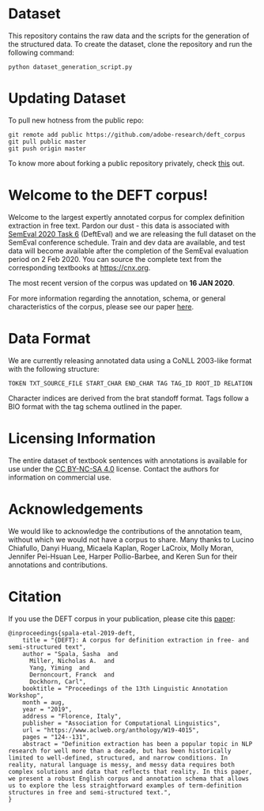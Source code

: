 # Dataset

This repository contains the raw data and the scripts for the generation of the structured data. To create the dataset, clone the repository and run the following command:

`python dataset_generation_script.py`

# Updating Dataset

To pull new hotness from the public repo:

```
git remote add public https://github.com/adobe-research/deft_corpus
git pull public master
git push origin master
```
To know more about forking a public repository privately, check [this](https://medium.com/@bilalbayasut/github-how-to-make-a-fork-of-public-repository-private-6ee8cacaf9d3) out.

# Welcome to the DEFT corpus!

Welcome to the largest expertly annotated corpus for complex definition extraction in free text. Pardon our dust - this data is associated with [SemEval 2020 Task 6](https://competitions.codalab.org/competitions/20900) (DeftEval) and we are releasing the full dataset on the SemEval conference schedule. Train and dev data are available, and test data will become available after the completion of the SemEval evaluation period on 2 Feb 2020. You can source the complete text from the corresponding textbooks at <https://cnx.org>.

The most recent version of the corpus was updated on **16 JAN 2020**.

For more information regarding the annotation, schema, or general characteristics of the corpus, please see our paper [here](https://sigann.github.io/LAW-XIII-2019/pdf/W19-4015.pdf).
  
# Data Format

We are currently releasing annotated data using a CoNLL 2003-like format with the following structure:


    TOKEN TXT_SOURCE_FILE START_CHAR END_CHAR TAG TAG_ID ROOT_ID RELATION

Character indices are derived from the brat standoff format. Tags follow a BIO format with the tag schema outlined in the paper.

# Licensing Information

The entire dataset of textbook sentences with annotations is available for use under the [CC BY-NC-SA 4.0](https://creativecommons.org/licenses/by-nc-sa/4.0/legalcode) license. Contact the authors for information on commercial use.

# Acknowledgements

We would like to acknowledge the contributions of the annotation team, without which we would not have a corpus to share. Many thanks to Lucino Chiafullo, Danyi Huang, Micaela Kaplan, Roger LaCroix, Molly Moran, Jennifer Pei-Hsuan Lee, Harper Pollio-Barbee, and Keren Sun for their annotations and contributions.

# Citation
If you use the DEFT corpus in your publication, please cite this [paper](https://www.aclweb.org/anthology/W19-4015):

```
@inproceedings{spala-etal-2019-deft,
    title = "{DEFT}: A corpus for definition extraction in free- and semi-structured text",
    author = "Spala, Sasha  and
      Miller, Nicholas A.  and
      Yang, Yiming  and
      Dernoncourt, Franck  and
      Dockhorn, Carl",
    booktitle = "Proceedings of the 13th Linguistic Annotation Workshop",
    month = aug,
    year = "2019",
    address = "Florence, Italy",
    publisher = "Association for Computational Linguistics",
    url = "https://www.aclweb.org/anthology/W19-4015",
    pages = "124--131",
    abstract = "Definition extraction has been a popular topic in NLP research for well more than a decade, but has been historically limited to well-defined, structured, and narrow conditions. In reality, natural language is messy, and messy data requires both complex solutions and data that reflects that reality. In this paper, we present a robust English corpus and annotation schema that allows us to explore the less straightforward examples of term-definition structures in free and semi-structured text.",
}
```

